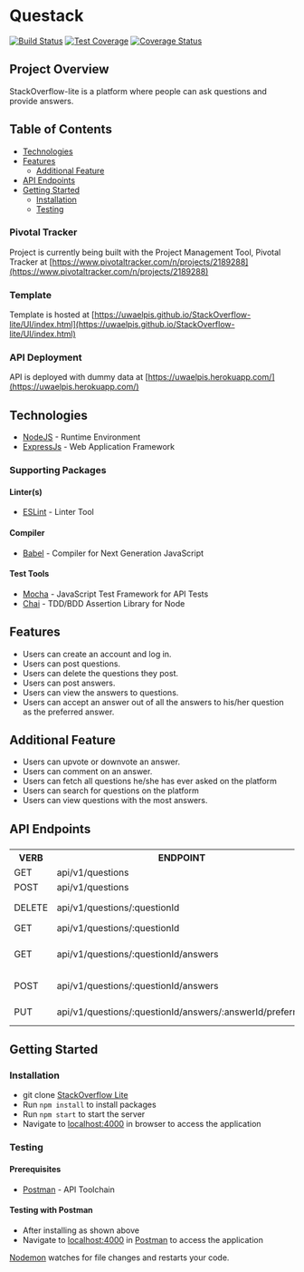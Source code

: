 # Questack
[![Build Status](https://travis-ci.org/uwaelpis/StackOverflow-lite.svg?branch=develop)](https://travis-ci.org/uwaelpis/StackOverflow-lite)
[![Test Coverage](https://api.codeclimate.com/v1/badges/f825ed59ea572f98f4cc/test_coverage)](https://codeclimate.com/github/uwaelpis/StackOverflow-lite/test_coverage)
[![Coverage Status](https://coveralls.io/repos/github/uwaelpis/StackOverflow-lite/badge.svg?branch=develop)](https://coveralls.io/github/uwaelpis/StackOverflow-lite?branch=develop)

## Project Overview
StackOverflow-lite is a platform where people can ask questions and provide answers.



## Table of Contents

 * [Technologies](#technologies)
 * [Features](#features)
    * [Additional Feature](#additional-feature)
 * [API Endpoints](#api-endpoints)
 * [Getting Started](#getting-started)
    * [Installation](#installation)
    * [Testing](#testing)
    

### Pivotal Tracker
Project is currently being built with the Project Management Tool, Pivotal Tracker at [https://www.pivotaltracker.com/n/projects/2189288](https://www.pivotaltracker.com/n/projects/2189288)

### Template
Template is hosted at [https://uwaelpis.github.io/StackOverflow-lite/UI/index.html](https://uwaelpis.github.io/StackOverflow-lite/UI/index.html)

### API Deployment
API is deployed with dummy data at [https://uwaelpis.herokuapp.com/](https://uwaelpis.herokuapp.com/)


## Technologies

* [NodeJS](https://nodejs.org/) - Runtime Environment
* [ExpressJs](https://expressjs.com/) - Web Application Framework


### Supporting Packages

#### Linter(s)

* [ESLint](https://eslint.org/) - Linter Tool

#### Compiler

* [Babel](https://eslint.org/) - Compiler for Next Generation JavaScript

#### Test Tools

* [Mocha](https://mochajs.org/) - JavaScript Test Framework for API Tests
* [Chai](http://chaijs.com/) - TDD/BDD Assertion Library for Node

## Features

* Users can create an account and log in.
* Users can post questions.
* Users can delete the questions they post.
* Users can post answers.
* Users can view the answers to questions.
* Users can accept an answer out of all the answers to his/her question as the preferred
answer.

## Additional Feature

* Users can upvote or downvote an answer.
* Users can comment on an answer.
* Users can fetch all questions he/she has ever asked on the platform
* Users can search for questions on the platform
* Users can view questions with the most answers.

## API Endpoints

###

<table>

<tr><th>VERB</th><th>ENDPOINT</th><th>FUNCTIONALITY</th></tr>


<tr><td>GET</td> <td>api/v1/questions</td> <td>Get All Questions</td></tr>

<tr><td>POST</td> <td>api/v1/questions</td> <td> Add a question</td></tr>

<tr><td>DELETE</td> <td>api/v1/questions/:questionId</td> <td>Delete an Existing Question</td></tr>

<tr><td>GET</td> <td>api/v1/questions/:questionId</td> <td>Get a Question</td></tr>

<tr><td>GET</td> <td>api/v1/questions/:questionId/answers</td> <td>Get All the answers to a Question</td></tr>

<tr><td>POST</td> <td>api/v1/questions/:questionId/answers</td> <td>Add answer to a Question</td></tr>

<tr><td>PUT</td> <td>api/v1/questions/:questionId/answers/:answerId/preferred</td> <td>Mark an answer as preferred</td></tr>

</table>

## Getting Started

### Installation

* git clone
  [StackOverflow Lite](https://github.com/uwaelpis/StackOverflow-lite.git)
* Run `npm install` to install packages
* Run `npm start` to start the server
* Navigate to [localhost:4000](http://localhost:4000/) in browser to access the
  application

### Testing

#### Prerequisites

* [Postman](https://getpostman.com/) - API Toolchain

#### Testing with Postman

* After installing as shown above
* Navigate to [localhost:4000](http://localhost:4000/) in
  [Postman](https://getpostman.com/) to access the application


[Nodemon](https://nodemon.io/) watches for file changes and restarts your code. 

